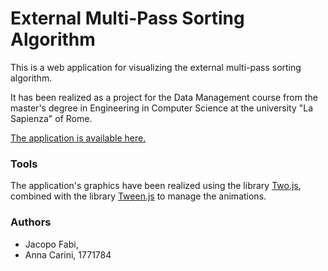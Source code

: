 # External Multi-Pass Sorting Algorithm

This is a web application for visualizing the external multi-pass sorting algorithm.

It has been realized as a project for the Data Management course from the master's degree in Engineering in Computer Science at the university "La Sapienza" of Rome.

[The application is available here.](https://annacarini.github.io/DM-Project/)

### Tools
The application's graphics have been realized using the library [Two.js](https://two.js.org/), combined with the library [Tween.js](https://github.com/tweenjs/tween.js) to manage the animations.

### Authors
 - Jacopo Fabi, 
 - Anna Carini, 1771784
